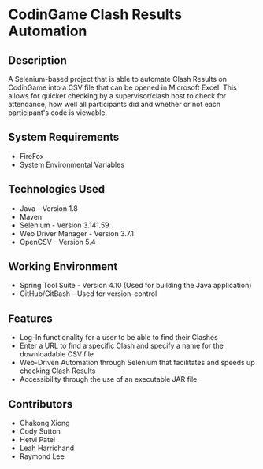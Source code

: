 # CodinGame Clash Results Automation

## Description
A Selenium-based project that is able to automate Clash Results on CodinGame into a CSV file that can be opened in Microsoft Excel. This allows for quicker checking by a supervisor/clash host to check for attendance, how well all participants did and whether or not each participant's code is viewable.

## System Requirements
- FireFox
- System Environmental Variables

## Technologies Used
- Java - Version 1.8
- Maven
- Selenium - Version 3.141.59
- Web Driver Manager - Version 3.7.1
- OpenCSV - Version 5.4

## Working Environment
- Spring Tool Suite - Version 4.10 (Used for building the Java application)
- GitHub/GitBash - Used for version-control

## Features
- Log-In functionality for a user to be able to find their Clashes
- Enter a URL to find a specific Clash and specify a name for the downloadable CSV file
- Web-Driven Automation through Selenium that facilitates and speeds up checking Clash Results
- Accessibility through the use of an executable JAR file

## Contributors
- Chakong Xiong
- Cody Sutton
- Hetvi Patel
- Leah Harrichand
- Raymond Lee
